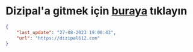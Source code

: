 # Dizipal'a gitmek için [buraya](https://dizipal612.com) tıklayın
    
```json
{
    "last_update": "27-08-2023 19:00:43",
    "url": "https://dizipal612.com"
}
```